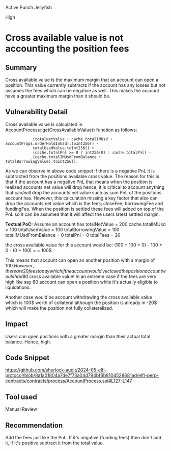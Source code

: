 Active Punch Jellyfish

High

# Cross available value is not accounting the position fees

## Summary
Cross available value is the maximum margin that an account can open a position. This value currently subtracts if the account has any losses but not assumes the fees which can be negative as well. This makes the account have a greater maximum margin than it should be.
## Vulnerability Detail
Cross available value is calculated in AccountProcess::getCrossAvailableValue() function as follows:
```solidity
            (totalNetValue + cache.totalIMUsd + accountProps.orderHoldInUsd).toInt256() -
            totalUsedValue.toInt256() +
            (cache.totalPnl >= 0 ? int256(0) : cache.totalPnl) -
            (cache.totalIMUsdFromBalance + totalBorrowingValue).toInt256();
```

As we can observe in above code snippet if there is a negative PnL it is subtracted from the positions available cross value. The reason for this is that if the account has a negative PnL that means when the position is realized accounts net value will drop hence, it is critical to account anything that can/will drop the accounts net value such as sum PnL of the positions account has. However, this calculation missing a key factor that also can drop the accounts net value which is the fees; closeFee, borrowingFee and fundingFee. When the position is settled these fees will added on top of the PnL so it can be assumed that it will affect the users latest settled margin. 

**Textual PoC:**
Assume an account has
totalNetValue = 200
cache.totalIMUsd = 100
totalUsedValue = 100
totalBorrowingValue = 100
totalIMUsdFromBalance = 0
totalPnl = 0
totalFees = 20

the cross available value for this account would be:
(100 + 100 + 0) -
100 +
0 -
(0 + 100) =
= 100$

This means that account can open an another position with a margin of 100$. However, there are 20 fees to pay which if the account would've closed the position account would had 80$ cross available value! In an extreme case if the fees are very high like say 80 account can open a position while it's actually eligible to liquidations. 

Another case would be account withdrawing the cross available value which is 100$ worth of collateral although the position is already in -20$ which will make the position not fully collateralized.  
## Impact
Users can open positions with a greater margin than their actual total balance. Hence, high.
## Code Snippet
https://github.com/sherlock-audit/2024-05-elfi-protocol/blob/8a1a01804a7de7f73a04d794bf6b8104528681ad/elfi-perp-contracts/contracts/process/AccountProcess.sol#L127-L147
## Tool used

Manual Review

## Recommendation
Add the fees just like the PnL. If it's negative (funding fees) then don't add it, if it's positive subtract it from the total value.